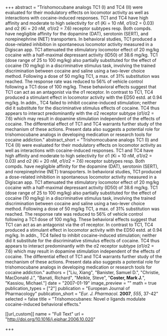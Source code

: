 +++
abstract = "Trishomocubane analogs TC1 (I) and TC4 (II) were evaluated for their modulatory effects on locomotor activity as well as interactions with cocaine-induced responses.  TC1 and TC4 have high affinity and moderate to high selectivity for σ1 (Ki = 10 nM, σ1/σ2 = 0.03) and σ2 (Ki = 20 nM, σ1/σ2 = 7.6) receptor subtypes resp.  Both compds. have negligible affinity for the dopamine (DAT), serotonin (SERT), and norepinephrine (NET) transporters.  In behavioral studies, TC1 produced a dose-related inhibition in spontaneous locomotor activity measured in a Digiscan app.  TC1 attenuated the stimulatory locomotor effect of 20 mg/kg cocaine with a half-maximal depressant activity (ID50) of 38.6 mg/kg.  TC1 (dose range of 25 to 100 mg/kg) also partially substituted for the effect of cocaine (10 mg/kg) in a discriminative stimulus task, involving the trained discrimination between cocaine and saline using a two-lever choice method.  Following a dose of 50 mg/kg TC1, a max. of 31% substitution was reached.  The response rate was reduced to 56% of vehicle control following a TC1 dose of 100 mg/kg.  These behavioral effects suggest that TC1 can act as an antagonist via the σ1 receptor.  In contrast to TC1, TC4 produced a stimulant effect in locomotor activity with the ED50 estd. at 0.94 mg/kg.  In addn., TC4 failed to inhibit cocaine-induced stimulation; neither did it substitute for the discriminative stimulus effects of cocaine.  TC4 thus appears to interact predominantly with the σ2 receptor subtype (σ1/σ2 = 7.6) which may result in dopamine stimulation independent of the effects of cocaine.  The differential effect of TC1 and TC4 warrants further study of the mechanism of these actions.  Present data also suggests a potential role for trishomocubane analogs in developing medication or research tools for cocaine addiction."
abstract_short = "Trishomocubane analogs TC1 (I) and TC4 (II) were evaluated for their modulatory effects on locomotor activity as well as interactions with cocaine-induced responses.  TC1 and TC4 have high affinity and moderate to high selectivity for σ1 (Ki = 10 nM, σ1/σ2 = 0.03) and σ2 (Ki = 20 nM, σ1/σ2 = 7.6) receptor subtypes resp.  Both compds. have negligible affinity for the dopamine (DAT), serotonin (SERT), and norepinephrine (NET) transporters.  In behavioral studies, TC1 produced a dose-related inhibition in spontaneous locomotor activity measured in a Digiscan app.  TC1 attenuated the stimulatory locomotor effect of 20 mg/kg cocaine with a half-maximal depressant activity (ID50) of 38.6 mg/kg.  TC1 (dose range of 25 to 100 mg/kg) also partially substituted for the effect of cocaine (10 mg/kg) in a discriminative stimulus task, involving the trained discrimination between cocaine and saline using a two-lever choice method.  Following a dose of 50 mg/kg TC1, a max. of 31% substitution was reached.  The response rate was reduced to 56% of vehicle control following a TC1 dose of 100 mg/kg.  These behavioral effects suggest that TC1 can act as an antagonist via the σ1 receptor.  In contrast to TC1, TC4 produced a stimulant effect in locomotor activity with the ED50 estd. at 0.94 mg/kg.  In addn., TC4 failed to inhibit cocaine-induced stimulation; neither did it substitute for the discriminative stimulus effects of cocaine.  TC4 thus appears to interact predominantly with the σ2 receptor subtype (σ1/σ2 = 7.6) which may result in dopamine stimulation independent of the effects of cocaine.  The differential effect of TC1 and TC4 warrants further study of the mechanism of these actions.  Present data also suggests a potential role for trishomocubane analogs in developing medication or research tools for cocaine addiction."
authors = ["Liu, Xiang", "Banister, Samuel D.", "Christie, MacDonald J.", "Banati, Richard", "Meikle, Steve", "**Coster, Mark J.**", "Kassiou, Michael."]
date = "2007-01-19"
image_preview = ""
math = true
publication_types = ["2"]
publication = "European Journal of Pharmacology"
publication_short = "_Eur. J. Pharmacol._ **2007**, _555_, 37-42"
selected = false
title = "Trishomocubanes: Novel σ ligands modulate cocaine-induced behavioral effects."

[[url_custom]]
  name = "Full Text"
  url = "http://doi.org/10.1016/j.ejphar.2006.10.020"

+++
